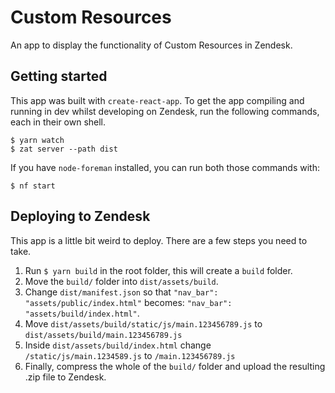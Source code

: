 # Custom Resources

An app to display the functionality of Custom Resources in Zendesk.

## Getting started

This app was built with `create-react-app`. To get the app compiling and running in dev whilst developing on Zendesk, run the following commands, each in their own shell.

```
$ yarn watch
$ zat server --path dist
```

If you have `node-foreman` installed, you can run both those commands with:

```
$ nf start
```

## Deploying to Zendesk

This app is a little bit weird to deploy. There are a few steps you need to take.

1. Run `$ yarn build` in the root folder, this will create a `build` folder.
2. Move the `build/` folder into `dist/assets/build`.
3. Change `dist/manifest.json` so that `"nav_bar": "assets/public/index.html"` becomes: `"nav_bar": "assets/build/index.html"`.
4. Move `dist/assets/build/static/js/main.123456789.js` to `dist/assets/build/main.123456789.js`
5. Inside `dist/assets/build/index.html` change `/static/js/main.1234589.js` to `/main.123456789.js`
6. Finally, compress the whole of the `build/` folder and upload the resulting .zip file to Zendesk.